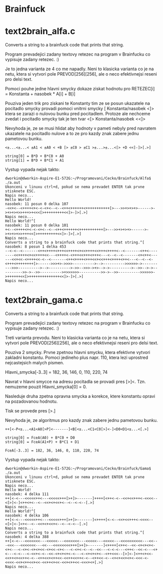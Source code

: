 # Brainfuck
text2brain_alfa.c
=================
Converts a string to a brainfuck code that prints that string.  

Program prevadejici zadany textovy retezec na program v Brainfucku co vypisuje zadany retezec. :)

Je to jedna varianta ze 4 co me napadly. Neni to klasicka varianta co je na netu, ktera si vytvori pole PREVOD[256][256], ale o neco efektivnejsi reseni pro delsi text.

Pomoci pouhe jedne hlavni smycky dokaze ziskat hodnotu pro RETEZEC[i] = Konstanta + nasobek * A[i] + B[i]

Pouziva jeden trik pro ziskani te Konstanty tim ze se posun ukazatele na pocitadlo smycky provadi pomoci vnitrni smycky [ Konstanta/nasobek <]> ktera se zarazi o nulovou bunku pred pocitadlem. Protoze ale nechceme zvedat i pocitadlo smycky tak je ten tvar <[> Konstanta/nasobek <<]>

Nevyhoda je, ze se musi hlidat aby hodnoty v pameti nebyly pred navratem ukazatele na pocitadlo nulove a to ze pro kazdy znak zabere jednu pametovou bunku.

    <±...<±...< ±A1 < ±A0 < +B [> ±C0 > ±C1 >±...>±...<[> +D <<]-]>[.>]

    string[0] = B*D + B*C0 + A0
    string[1] = B*D + B*C1 + A1

Vystup vypada nejak takto:

    dworkin@dworkin-Aspire-E1-572G:~/Programovani/Cecko/Brainfuck/Alfa$ ./a.out
    Ukonceni v linuxu ctrl+d, pokud se nema prevadet ENTER tak prvne stisknete ESC.
    Napis neco...
    Hello World!
    nasobek: 11 posun 0 delka 107
    -<<+<--<++++<+<-<-<+<--<--<++<++++++<+++++++++++[>--->>+>+>+>------>->+>+>+>>+++>+<<<[>+++++++++<<]>-]>[.>]
    Napis neco...
    Hello World!^[
    nasobek: 11 posun 0 delka 101
    +<--<++++<+<-<-<+<--<--<++<++++++<+++++++++++[>--->>+>+>+>------>->+>+>+>>+++<<[>+++++++++<<]>-]>[.>]
    Napis neco...
    Converts a string to a brainfuck code that prints that string.^[
    nasobek: 8 posun 1 delka 453
    --<-<--<-------<++<++++<+++<<++++<+<<++++<<+++<++++<--<-------<++<--------<<++++<+<<++++<<---<++++<-<+++<<+++<+++<---<--<--<-------<+<++<------<<+<<-<++++<<-<--<-------<++<++++<+++<<+<<+++<++++<++<---<--<--<-<+++<++++++++[>------>>>+>->>>>---------->-->---------->>>>>>->---------->>>---------->-->---------->->>-->>>->+>-->->---------->-->>-->->---------->>->-->>---------->+>>>>>>---------->>->-->>---------->>>>>>->++++++<<[>++++++++++++++<<]>-]>[.>]
    Napis neco...


text2brain_gama.c
=================
Converts a string to a brainfuck code that prints that string.  

Program prevadejici zadany textovy retezec na program v Brainfucku co vypisuje zadany retezec. :)

Treti varianta prevodu. Neni to klasicka varianta co je na netu, ktera si vytvori pole PREVOD[256][256], ale o neco efektivnejsi reseni pro delsi text.

Pouziva 2 smycky. Prvne zpetnou hlavni smycku, ktera efektivne vytvori zakladni konstantu. Pomoci jedineho plus napr. 110, ktera lezi uprostred nejcastejsich malych pismen.

Hlavni_smycka[-3..3] = 182, 36, 146, 0, 110, 220, 74 

Navrat v hlavni smycce na adresu pocitadla se provadi pres [>]<. Tzn. nemuzeme pouzit Hlavni_smycka[0] = 0.

Nasleduje druha zpetna opravna smycka a korekce, ktere konstantu opravi na pozadovanou hodnotu. 

Tisk se provede pres [>.] 

Nevyhoda je, ze algoritmus pro kazdy znak zabere jednu pametovou bunku.

    ++[<-P<±...<A1<A0[>P]<-------]<B[<±...<C1<C0[>]<-]<D0<D1<±...<[.>]
        
    string[0] = FceA(A0) + B*C0 + D0
    string[0] = FceA(A1+P) + B*C1 + D1
        
    FceA[-3..3] = 182, 36, 146, 0, 110, 220, 74
        
Vystup vypada nejak takto:

    dworkin@dworkin-Aspire-E1-572G:~/Programovani/Cecko/Brainfuck/Gama$ ./a.out
    Ukonceni v linuxu ctrl+d, pokud se nema prevadet ENTER tak prvne stisknete ESC.
    Napis neco...
    Hello World!
    nasobek: 4 delka 111
    ++[<-<---<<<<<++<---<<<<<+++[>+]>-------]++++[<++<-<--<<+<<+++<-<<<<--<[>]<-]<++<+<--<--<<+<+<<+<--<--<-<--[.>]
    Napis neco...
    Hello World!^[
    nasobek: 4 delka 106
    ++[<-<---<<<<<++<---<<<<<+++[>+]>-------]<++++[<-<--<<+<<+++<-<<<<--<[>]<-]<+<--<--<<+<+<<+<--<--<-<--[.>]
    Napis neco...
    Converts a string to a brainfuck code that prints that string.^[
    nasobek: 4 delka 388
    ++[<-<---<<<<<<<---<<<<<---<<<<<<<---<<<<<---<<<<<---<<<<<<<<<<---<<---<<<---<<<<<<<---<<---<<<<<<<<+++[>+]>-------]<++++[<++<--<<-<+<+<+<-<+<---<-<+<-<+<+<<-<+<<-<+<---<-<+<-<--<--<<---<-<-<---<++<--<<-<---<+<---<-<---<-<<+<-<--<<-<+<+<+<-<---<-<+<+<+<--<++<<<--[>]<-]<++<+<<-<<++<+<<++<-<--<++<<+<++<<-<<++<<++<-<--<++<<-<--<+<+<<+<+<-<<<-<-<<<<-<<+<++<<+<<-<<++<+<<-<<+<++<<-<<<+<+[.>]
    Napis neco...
